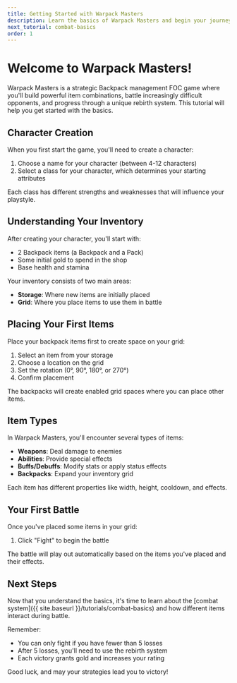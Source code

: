 ```yaml
---
title: Getting Started with Warpack Masters
description: Learn the basics of Warpack Masters and begin your journey
next_tutorial: combat-basics
order: 1
---
```


# Welcome to Warpack Masters!

Warpack Masters is a strategic Backpack management FOC game where you'll build powerful item combinations, battle increasingly difficult opponents, and progress through a unique rebirth system. This tutorial will help you get started with the basics.

## Character Creation

When you first start the game, you'll need to create a character:

1. Choose a name for your character (between 4-12 characters)
2. Select a class for your character, which determines your starting attributes

Each class has different strengths and weaknesses that will influence your playstyle.

## Understanding Your Inventory

After creating your character, you'll start with:

- 2 Backpack items (a Backpack and a Pack)
- Some initial gold to spend in the shop
- Base health and stamina

Your inventory consists of two main areas:
- **Storage**: Where new items are initially placed
- **Grid**: Where you place items to use them in battle

## Placing Your First Items

Place your backpack items first to create space on your grid:

1. Select an item from your storage
2. Choose a location on the grid
3. Set the rotation (0°, 90°, 180°, or 270°)
4. Confirm placement

The backpacks will create enabled grid spaces where you can place other items.

## Item Types

In Warpack Masters, you'll encounter several types of items:

- **Weapons**: Deal damage to enemies
- **Abilities**: Provide special effects
- **Buffs/Debuffs**: Modify stats or apply status effects
- **Backpacks**: Expand your inventory grid

Each item has different properties like width, height, cooldown, and effects.

## Your First Battle

Once you've placed some items in your grid:

1. Click "Fight" to begin the battle

The battle will play out automatically based on the items you've placed and their effects.

## Next Steps

Now that you understand the basics, it's time to learn about the [combat system]({{ site.baseurl }}/tutorials/combat-basics) and how different items interact during battle.

Remember:
- You can only fight if you have fewer than 5 losses
- After 5 losses, you'll need to use the rebirth system
- Each victory grants gold and increases your rating

Good luck, and may your strategies lead you to victory!